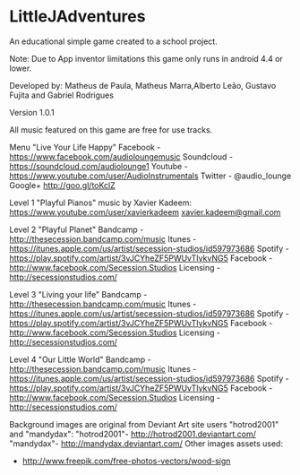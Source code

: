 # LittleJAdventures
An educational simple game created to a school project.

Note: Due to App inventor limitations this game only runs in android 4.4 or lower.

Developed by:
Matheus de Paula, Matheus Marra,Alberto Leão, Gustavo Fujita and Gabriel  Rodrigues

Version 1.0.1 

All music featured on this game are free for use tracks.

Menu "Live Your Life Happy"
Facebook - https://www.facebook.com/audioloungemusic
Soundcloud - https://soundcloud.com/audiolounge1
Youtube - https://www.youtube.com/user/AudioInstrumentals
Twitter - @audio_lounge
Google+ http://goo.gl/toKclZ

Level 1 "Playful Pianos" music by Xavier Kadeem:
https://www.youtube.com/user/xavierkadeem
xavier.kadeem@gmail.com

Level 2 "Playful Planet"
Bandcamp - http://thesecession.bandcamp.com/music
Itunes - https://itunes.apple.com/us/artist/secession-studios/id597973686
Spotify - https://play.spotify.com/artist/3vJCYheZF5PWUvTIykvNG5
Facebook - http://www.facebook.com/Secession.Studios
Licensing - http://secessionstudios.com/

Level 3 "Living your life"
Bandcamp - http://thesecession.bandcamp.com/music
Itunes - https://itunes.apple.com/us/artist/secession-studios/id597973686
Spotify - https://play.spotify.com/artist/3vJCYheZF5PWUvTIykvNG5
Facebook - http://www.facebook.com/Secession.Studios
Licensing - http://secessionstudios.com/

Level 4 "Our Little World"
Bandcamp - http://thesecession.bandcamp.com/music
Itunes - https://itunes.apple.com/us/artist/secession-studios/id597973686
Spotify - https://play.spotify.com/artist/3vJCYheZF5PWUvTIykvNG5
Facebook - http://www.facebook.com/Secession.Studios
Licensing - http://secessionstudios.com/

Background images are original from Deviant Art site users "hotrod2001" and "mandydax":
"hotrod2001"- http://hotrod2001.deviantart.com/
"mandydax"- http://mandydax.deviantart.com/
Other images assets used:
- http://www.freepik.com/free-photos-vectors/wood-sign
